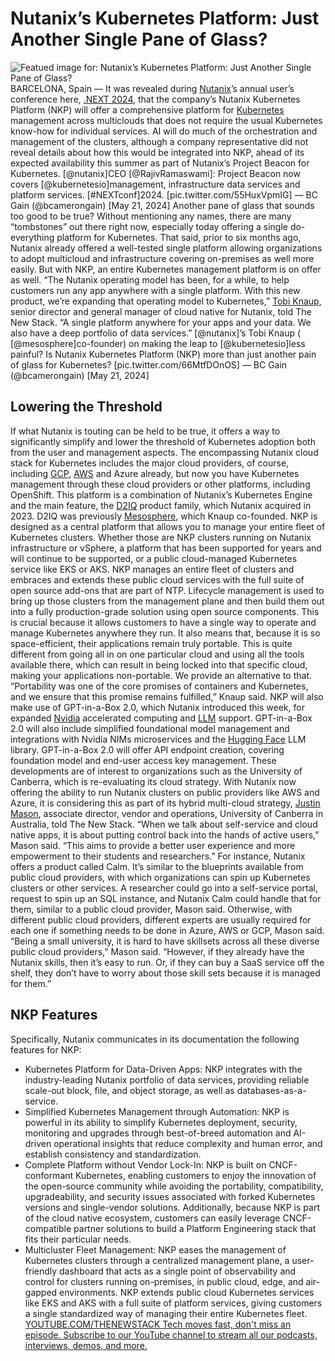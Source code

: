 # Nutanix’s Kubernetes Platform: Just Another Single Pane of Glass?
![Featued image for: Nutanix’s Kubernetes Platform: Just Another Single Pane of Glass?](https://cdn.thenewstack.io/media/2024/05/06a59fb7-anne-nygard-rjtmsjld2bq-unsplash-1-1024x683.jpg)
BARCELONA, Spain — It was revealed during
[Nutanix](https://thenewstack.io/nutanix-adds-3-new-parts-to-its-multicloud-dm-platform/)’s annual user’s conference here, [.NEXT 2024](https://www.nutanix.com/next), that the company’s Nutanix Kubernetes Platform (NKP) will offer a comprehensive platform for [Kubernetes](https://thenewstack.io/kubernetes/) management across multiclouds that does not require the usual Kubernetes know-how for individual services. AI will do much of the orchestration and management of the clusters, although a company representative did not reveal details about how this would be integrated into NKP, ahead of its expected availability this summer as part of Nutanix’s Project Beacon for Kubernetes.
[@nutanix]CEO [@RajivRamaswami]: Project Beacon now covers [@kubernetesio]management, infrastructure data services and platform services. [#NEXTconf]2024. [pic.twitter.com/55HuxVpmIG]
— BC Gain (@bcamerongain)
[May 21, 2024]
Another pane of glass that sounds too good to be true? Without mentioning any names, there are many “tombstones” out there right now, especially today offering a single do-everything platform for Kubernetes. That said, prior to six months ago, Nutanix already offered a well-tested single platform allowing organizations to adopt multicloud and infrastructure covering on-premises as well more easily. But with NKP, an entire Kubernetes management platform is on offer as well.
“The Nutanix operating model has been, for a while, to help customers run any app anywhere with a single platform. With this new product, we’re expanding that operating model to Kubernetes,”
[Tobi Knaup](https://www.linkedin.com/in/tobiasknaup/), senior director and general manager of cloud native for Nutanix, told The New Stack. “A single platform anywhere for your apps and your data. We also have a deep portfolio of data services.”
[@nutanix]’s Tobi Knaup ( [@mesosphere]co-founder) on making the leap to [@kubernetesio]less painful? Is Nutanix Kubernetes Platform (NKP) more than just another pain of glass for Kubernetes? [pic.twitter.com/66MtfDOnOS]
— BC Gain (@bcamerongain)
[May 21, 2024]
## Lowering the Threshold
If what Nutanix is touting can be held to be true, it offers a way to significantly simplify and lower the threshold of Kubernetes adoption both from the user and management aspects. The encompassing Nutanix cloud stack for Kubernetes includes the major cloud providers, of course, including
[GCP](https://cloud.google.com/?utm_content=inline+mention), [AWS](https://aws.amazon.com/?utm_content=inline+mention) and Azure already, but now you have Kubernetes management through these cloud providers or other platforms, including OpenShift.
This platform is a combination of Nutanix’s Kubernetes Engine and the main feature, the
[D2IQ](https://thenewstack.io/d2iq-formerly-mesosphere-brings-enterprise-management-to-kubernetes/) product family, which Nutanix acquired in 2023. D2IQ was previously [Mesosphere](https://thenewstack.io/kubernetes-mesosphere-and-the-art-of-distributed-computing/), which Knaup co-founded.
NKP is designed as a central platform that allows you to manage your entire fleet of Kubernetes clusters. Whether those are NKP clusters running on Nutanix infrastructure or vSphere, a platform that has been supported for years and will continue to be supported, or a public cloud-managed Kubernetes service like EKS or AKS.
NKP manages an entire fleet of clusters and embraces and extends these public cloud services with the full suite of open source add-ons that are part of NTP. Lifecycle management is used to bring up those clusters from the management plane and then build them out into a fully production-grade solution using open source components.
This is crucial because it allows customers to have a single way to operate and manage Kubernetes anywhere they run. It also means that, because it is so space-efficient, their applications remain truly portable. This is quite different from going all in on one particular cloud and using all the tools available there, which can result in being locked into that specific cloud, making your applications non-portable. We provide an alternative to that. “Portability was one of the core promises of containers and Kubernetes, and we ensure that this promise remains fulfilled,” Knaup said.
NKP will also make use of GPT-in-a-Box 2.0, which Nutanix introduced this week, for expanded
[Nvidia](https://thenewstack.io/nvidia-ceo-details-a-new-ai-way-of-developing-software/) accelerated computing and [LLM](https://thenewstack.io/how-to-set-up-and-run-a-local-llm-with-ollama-and-llama-2/) support. GPT-in-a-Box 2.0 will also include simplified foundational model management and integrations with Nvidia NIMs microservices and the [Hugging Face](https://thenewstack.io/how-hugging-face-positions-itself-in-the-open-llm-stack/) LLM library. GPT-in-a-Box 2.0 will offer API endpoint creation, covering foundation model and end-user access key management.
These developments are of interest to organizations such as the University of Canberra, which is re-evaluating its cloud strategy. With Nutanix now offering the ability to run Nutanix clusters on public providers like AWS and Azure, it is considering this as part of its hybrid multi-cloud strategy,
[Justin Mason](https://www.linkedin.com/in/justin-mason-960558122/?originalSubdomain=au), associate director, vendor and operations, University of Canberra in Australia, told The New Stack. “When we talk about self-service and cloud native apps, it is about putting control back into the hands of active users,” Mason said. “This aims to provide a better user experience and more empowerment to their students and researchers.”
For instance, Nutanix offers a product called Calm. It’s similar to the blueprints available from public cloud providers, with which organizations can spin up Kubernetes clusters or other services. A researcher could go into a self-service portal, request to spin up an SQL instance, and Nutanix Calm could handle that for them, similar to a public cloud provider, Mason said.
Otherwise, with different public cloud providers, different experts are usually required for each one if something needs to be done in Azure, AWS or GCP, Mason said. “Being a small university, it is hard to have skillsets across all these diverse public cloud providers,” Mason said. “However, if they already have the Nutanix skills, then it’s easy to run. Or, if they can buy a SaaS service off the shelf, they don’t have to worry about those skill sets because it is managed for them.”
## NKP Features
Specifically, Nutanix communicates in its documentation the following features for NKP:
- Kubernetes Platform for Data-Driven Apps: NKP integrates with the industry-leading Nutanix portfolio of data services, providing reliable scale-out block, file, and object storage, as well as databases-as-a-service.
- Simplified Kubernetes Management through Automation: NKP is powerful in its ability to simplify Kubernetes deployment, security, monitoring and upgrades through best-of-breed automation and AI-driven operational insights that reduce complexity and human error, and establish consistency and standardization.
- Complete Platform without Vendor Lock-In: NKP is built on CNCF-conformant Kubernetes, enabling customers to enjoy the innovation of the open-source community while avoiding the portability, compatibility, upgradeability, and security issues associated with forked Kubernetes versions and single-vendor solutions. Additionally, because NKP is part of the cloud native ecosystem, customers can easily leverage CNCF-compatible partner solutions to build a Platform Engineering stack that fits their particular needs.
- Multicluster Fleet Management: NKP eases the management of Kubernetes clusters through a centralized management plane, a user-friendly dashboard that acts as a single point of observability and control for clusters running on-premises, in public cloud, edge, and air-gapped environments. NKP extends public cloud Kubernetes services like EKS and AKS with a full suite of platform services, giving customers a single standardized way of managing their entire Kubernetes fleet.
[
YOUTUBE.COM/THENEWSTACK
Tech moves fast, don't miss an episode. Subscribe to our YouTube
channel to stream all our podcasts, interviews, demos, and more.
](https://youtube.com/thenewstack?sub_confirmation=1)